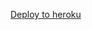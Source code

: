 [Deploy to heroku](https://heroku.com/deplou?template=https://github.com/AT-WORLDS-END/Yamlok-userbot)

